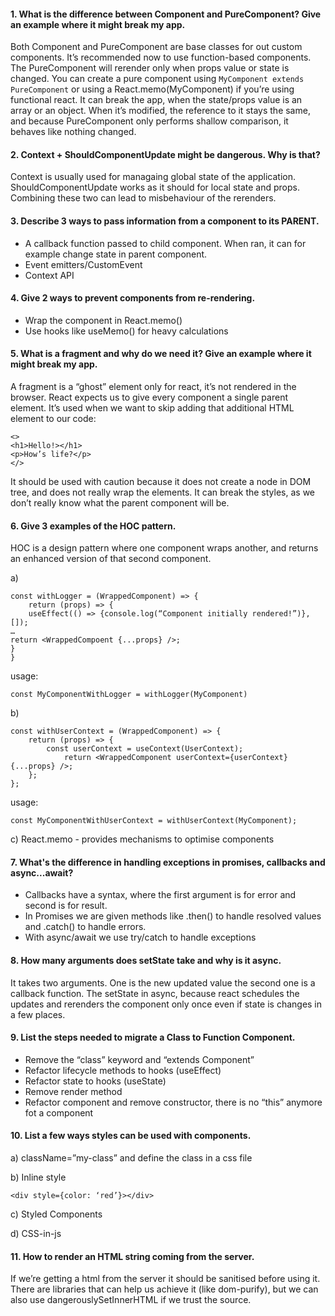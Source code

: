 #### 1. What is the difference between Component and PureComponent? Give an example where it might break my app.
Both Component and PureComponent are base classes for out custom components. It’s recommended now to use function-based components. The PureComponent will rerender only when props value or state is changed. You can create a pure component using `MyComponent extends PureComponent` or using a React.memo(MyComponent) if you’re using functional react.
It can break the app, when the state/props value is an array or an object. When it’s modified, the reference to it stays the same, and because PureComponent only performs shallow comparison, it behaves like nothing changed.


#### 2. Context + ShouldComponentUpdate might be dangerous. Why is that?
Context is usually used for managaing global state of the application. ShouldComponentUpdate works as it should for local state and props. Combining these two can lead to misbehaviour of the rerenders.

#### 3. Describe 3 ways to pass information from a component to its PARENT.

* A callback function passed to child component. When ran, it can for example change state in parent component.
* Event emitters/CustomEvent 
* Context API 

#### 4. Give 2 ways to prevent components from re-rendering.
* Wrap the component in React.memo()
* Use hooks like useMemo() for heavy calculations


#### 5. What is a fragment and why do we need it? Give an example where it might break my app.
A fragment is a “ghost” element only for react, it’s not rendered in the browser. React expects us to give every component a single parent element. It’s used when we want to skip adding that additional HTML element to our code: 
```
<> 
<h1>Hello!></h1>
<p>How’s life?</p>
</>
```
It should be used with caution because it does not create a node in DOM tree, and does not really wrap the elements. It can break the styles, as we don’t really know what the parent component will be.

#### 6. Give 3 examples of the HOC pattern.
HOC is a design pattern where one component wraps another, and returns an enhanced version of that second component. 

a) 
```
const withLogger = (WrappedComponent) => {
	return (props) => {
	useEffect(() => {console.log(“Component initially rendered!”)}, []);
…
return <WrappedCompoent {...props} />;
}
}
```
usage: 
```
const MyComponentWithLogger = withLogger(MyComponent)
```
b)
```
const withUserContext = (WrappedComponent) => {
  	return (props) => {
   		const userContext = useContext(UserContext);
    		return <WrappedComponent userContext={userContext} {...props} />;
 	};
};
```
usage:
```
const MyComponentWithUserContext = withUserContext(MyComponent);
```
c) React.memo - provides mechanisms to optimise components

#### 7. What's the difference in handling exceptions in promises, callbacks and async...await?
* Callbacks have a syntax, where the first argument is for error and second is for result.
* In Promises we are given methods like .then() to handle resolved values and .catch() to handle errors. 
* With async/await we use try/catch to handle exceptions

#### 8. How many arguments does setState take and why is it async.
It takes two arguments. One is the new updated value the second one is a callback function. The setState in async, because react schedules the updates and rerenders the component only once even if state is changes in a few places.

#### 9. List the steps needed to migrate a Class to Function Component.
* Remove the “class” keyword and “extends Component”
* Refactor lifecycle methods to hooks (useEffect)
* Refactor state to hooks (useState)
* Remove render method
* Refactor component and remove constructor, there is no “this” anymore fot a component

#### 10. List a few ways styles can be used with components.
a) className=”my-class” and define the class in a css file

b) Inline style 
```
<div style={color: ‘red’}></div>
```

c) Styled Components

d) CSS-in-js

#### 11. How to render an HTML string coming from the server.
If we’re getting a html from the server it should be sanitised before using it. 
There are libraries that can help us achieve it (like dom-purify), but we can also use dangerouslySetInnerHTML if we trust the source.
